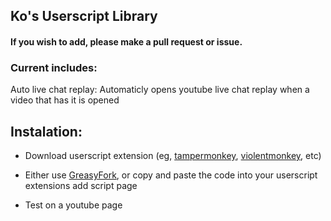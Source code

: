 ## Ko's Userscript Library

#### If you wish to add, please make a pull request or issue.

### Current includes:
Auto live chat replay: Automaticly opens youtube live chat replay when a video that has it is opened


## Instalation:

* Download userscript extension (eg, [tampermonkey](https://addons.mozilla.org/firefox/addon/tampermonkey/), [violentmonkey](https://addons.mozilla.org/en-CA/firefox/addon/violentmonkey/), etc)

* Either use [GreasyFork](https://greasyfork.org/en/scripts/491046-auto-live-chat-replay), or copy and paste the code into your userscript extensions add script page

* Test on a youtube page
